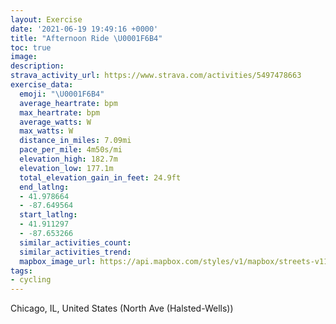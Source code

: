```yaml
---
layout: Exercise
date: '2021-06-19 19:49:16 +0000'
title: "Afternoon Ride \U0001F6B4"
toc: true
image:
description:
strava_activity_url: https://www.strava.com/activities/5497478663
exercise_data:
  emoji: "\U0001F6B4"
  average_heartrate: bpm
  max_heartrate: bpm
  average_watts: W
  max_watts: W
  distance_in_miles: 7.09mi
  pace_per_mile: 4m50s/mi
  elevation_high: 182.7m
  elevation_low: 177.1m
  total_elevation_gain_in_feet: 24.9ft
  end_latlng:
  - 41.978664
  - -87.649564
  start_latlng:
  - 41.911297
  - -87.653266
  similar_activities_count:
  similar_activities_trend:
  mapbox_image_url: https://api.mapbox.com/styles/v1/mapbox/streets-v11/static/path-5+787af2-1.0(qxx~F%7Cw~uOOIS%3F%5EKr%40Cj%40IHK%40QEsCEy%40%40iCAM%40iAEg%40BMC_FAw%40Cg%40%3FQBMC%5B%40eAC%7DCBg%40E%5BEuP%3F%7DAOcM%40oBI_LD%7DBGkE%40_AEqE%40_AAq%40BKGgHBc%40Ai%40%40%40A%3F%40_%40EoBC%7DBAY%40KE_%40%40OCa%40B%7BACaGBu%40CiA%3FDC%3FA%5D%40kACsABk%40Ae%40K%5DHaCHEEY%40QCE%40MOAACFEA%40BG%40qAAoBEe%40G%5Ba%40Eo%40Be%40Ic%40N%5DDeABw%40FYH_%40VYj%40IF%7B%40%5Cm%40BUFe%40TSXYj%40UTgA%7C%40iBtAKDUCS%40SHiBhAuAh%40uA%7C%40%7B%40R%5DNgAXWJ%5BDyA%60%40%7BCl%40%5DJoAN%7D%40R%7BANu%40JYHy%40Ns%40Di%40TmATwA%5EY%3F%5BDoBl%40y%40B%5BDu%40LYHi%40H%5D%3F%5DEqA%5BiAg%40U%5BSg%40UUKEMA%5BBu%40NYLs%40%60%40_B%60Bw%40p%40Y%5CYRqBp%40sAZqCVwBBgBI%5DCgAQ%5D%40%5BHMHw%40v%40YL%5B%40aCEM%3FeAS%5B%3FwARg%40TeARk%40V%5DHy%40%60%40ODa%40BMBiAf%40%7DBdBcAd%40e%40ZUXINUr%40mAlBUf%40i%40n%40a%40XILc%40t%40%5Dv%40cA%7C%40c%40jA_%40r%40QTSRo%40Re%40r%40qBdBoEjD%5Dd%40_%40%5CYNe%40FYHKJMDk%40JsA%5EaDjB%7DB%60B_Ab%40s%40Vg%40Hg%40DyADUHSRy%40nAq%40n%40%7DFzCG%40QAgAw%40UMWAKDwA%60A%5Dr%40mAzAWNWHYBwA%5EaHhBi%40R_B%5Cq%40VK%40M%3FoAUeBo%40wA%5Dg%40GMBy%40f%40y%40P_A%7C%40aAZy%40d%40o%40JmAj%40i%40LGFi%40Jy%40ZYBs%40Xe%40JMK%7B%40_%40YAW%40a%40Ji%40d%40c%40TeA%60%40cAHi%40%3F%5DGg%40OkAIMC%5DIcAa%40g%40AYESKMSC_%40RqC%3FcAEc%40O%5BYQa%40Bw%40JOAYKOSEq%40F_A%3Fs%40GqAOcBG%5BQe%40m%40gAa%40e%40YSeAc%40a%40Gw%40Au%40L%5BHg%40XWTa%40b%40Q%5CWl%40Ql%40Q%60AEt%40ChAF%7CBPpB%3FVK%60%40%5BXsAVUCICGKQw%40MQWQQCQBYPe%40l%40UBILAEDED%40G%5CeArAe%40%5E%5D%5EiAv%40cAl%40cBn%40WF%5B%3FQJKBq%40%60%40UFmCdAKDgAjAKFKBYEw%40%40gFl%40aAJyAFaCBiE%40oBDIGOw%40AK%3Fm%40CIGGI%3Fs%40DYFc%40Tk%40p%40cAlCGb%40EdAHtFKMg%40CSKUSSe%40K%40GCK%3FE%40c%40ZIBMPCJc%40ZGPI%3FIKI%40CC),pin-s-s+e5b22e(-87.65327,41.91129),pin-s-f+89ae00(-87.64957000000005,41.97865999999996)/auto/800x800?access_token=pk.eyJ1Ijoiam9zaGJlY2ttYW4iLCJhIjoiY205eWR2aDd1MWZ6djJrbXc4a3M0bWZleiJ9.XiG9OWkNcZk2QzjJbxLB4A
tags:
- cycling
---
```




Chicago, IL, United States (North Ave (Halsted-Wells))
